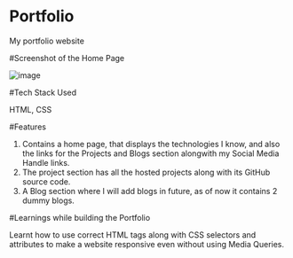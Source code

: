 # Portfolio 

My portfolio website

#Screenshot of the Home Page

![image](https://user-images.githubusercontent.com/67526478/208760745-ebefe2ee-a8f4-4903-8ec6-d8c85596aa5e.png)


#Tech Stack Used

HTML, CSS

#Features

1. Contains a home page, that displays the technologies I know, and also the links for the Projects and Blogs section alongwith my Social Media Handle links.
2. The project section has all the hosted projects along with its GitHub source code.
3. A Blog section where I will add blogs in future, as of now it contains 2 dummy blogs.

#Learnings while building the Portfolio

Learnt how to use correct HTML tags along with CSS selectors and attributes to make a website responsive even without using Media Queries.
